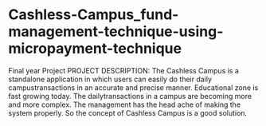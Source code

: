 # Cashless-Campus_fund-management-technique-using-micropayment-technique
Final year Project 
PROJECT DESCRIPTION:
The Cashless Campus is a standalone application in which users can easily do their daily 
campustransactions in an accurate and precise manner. Educational zone is fast growing today. 
The dailytransactions in a campus are becoming more and more complex. The management 
has the head ache of making the system properly. So the concept of Cashless Campus is a good
solution.
